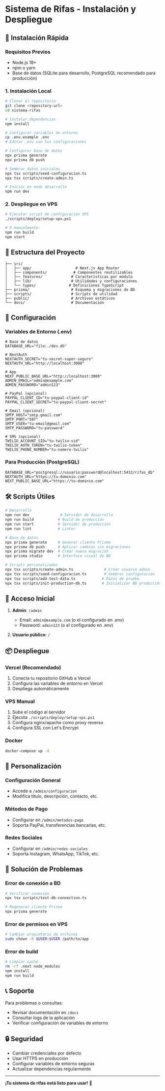 # Sistema de Rifas - Instalación y Despliegue

## 🚀 Instalación Rápida

### Requisitos Previos
- Node.js 18+ 
- npm o yarn
- Base de datos (SQLite para desarrollo, PostgreSQL recomendado para producción)

### 1. Instalación Local

```bash
# Clonar el repositorio
git clone <repository-url>
cd sistema-rifas

# Instalar dependencias
npm install

# Configurar variables de entorno
cp .env.example .env
# Editar .env con tus configuraciones

# Configurar base de datos
npx prisma generate
npx prisma db push

# Sembrar datos iniciales
npx tsx scripts/seed-configuracion.ts
npx tsx scripts/create-admin.ts

# Iniciar en modo desarrollo
npm run dev
```

### 2. Despliegue en VPS

```bash
# Ejecutar script de configuración VPS
./scripts/deploy/setup-vps.ps1

# O manualmente:
npm run build
npm start
```

## 📁 Estructura del Proyecto

```
├── src/
│   ├── app/                    # Next.js App Router
│   ├── components/            # Componentes reutilizables
│   ├── features/             # Características por módulo
│   ├── lib/                  # Utilidades y configuraciones
│   └── types/               # Definiciones TypeScript
├── prisma/                   # Esquema y migraciones de BD
├── scripts/                  # Scripts de utilidad
├── public/                   # Archivos estáticos
└── docs/                     # Documentación
```

## 🔧 Configuración

### Variables de Entorno (.env)

```env
# Base de datos
DATABASE_URL="file:./dev.db"

# NextAuth
NEXTAUTH_SECRET="tu-secret-super-seguro"
NEXTAUTH_URL="http://localhost:3000"

# App
NEXT_PUBLIC_BASE_URL="http://localhost:3000"
ADMIN_EMAIL="admin@example.com"
ADMIN_PASSWORD="admin123"

# PayPal (opcional)
PAYPAL_CLIENT_ID="tu-paypal-client-id"
PAYPAL_CLIENT_SECRET="tu-paypal-client-secret"

# Email (opcional)
SMTP_HOST="smtp.gmail.com"
SMTP_PORT="587"
SMTP_USER="tu-email@gmail.com"
SMTP_PASSWORD="tu-password"

# SMS (opcional)
TWILIO_ACCOUNT_SID="tu-twilio-sid"
TWILIO_AUTH_TOKEN="tu-twilio-token"
TWILIO_PHONE_NUMBER="tu-numero-twilio"
```

### Para Producción (PostgreSQL)

```env
DATABASE_URL="postgresql://usuario:password@localhost:5432/rifas_db"
NEXTAUTH_URL="https://tu-dominio.com"
NEXT_PUBLIC_BASE_URL="https://tu-dominio.com"
```

## 🛠️ Scripts Útiles

```bash
# Desarrollo
npm run dev              # Servidor de desarrollo
npm run build           # Build de producción
npm run start           # Servidor de producción
npm run lint            # Linter

# Base de datos
npx prisma generate     # Generar cliente Prisma
npx prisma db push      # Aplicar cambios sin migraciones
npx prisma migrate dev  # Crear nueva migración
npx prisma studio       # Interface visual de BD

# Scripts personalizados
npx tsx scripts/create-admin.ts              # Crear usuario admin
npx tsx scripts/seed-configuracion.ts        # Sembrar configuración
npx tsx scripts/add-test-data.ts            # Datos de prueba
npx tsx scripts/init-production-db.ts       # Inicializar BD producción
```

## 🔐 Acceso Inicial

1. **Admin**: `/admin`
   - Email: `admin@example.com` (o el configurado en .env)
   - Password: `admin123` (o el configurado en .env)

2. **Usuario público**: `/`

## 📦 Despliegue

### Vercel (Recomendado)

1. Conecta tu repositorio GitHub a Vercel
2. Configura las variables de entorno en Vercel
3. Despliega automáticamente

### VPS Manual

1. Sube el código al servidor
2. Ejecuta `./scripts/deploy/setup-vps.ps1`
3. Configura nginx/apache como proxy reverso
4. Configura SSL con Let's Encrypt

### Docker

```bash
docker-compose up -d
```

## 🔧 Personalización

### Configuración General
- Accede a `/admin/configuracion`
- Modifica título, descripción, contacto, etc.

### Métodos de Pago
- Configurar en `/admin/metodos-pago`
- Soporta PayPal, transferencias bancarias, etc.

### Redes Sociales
- Configurar en `/admin/redes-sociales`
- Soporta Instagram, WhatsApp, TikTok, etc.

## 🐛 Solución de Problemas

### Error de conexión a BD
```bash
# Verificar conexión
npx tsx scripts/test-db-connection.ts

# Regenerar cliente Prisma
npx prisma generate
```

### Error de permisos en VPS
```bash
# Cambiar propietario de archivos
sudo chown -R $USER:$USER /path/to/app
```

### Error de build
```bash
# Limpiar caché
rm -rf .next node_modules
npm install
npm run build
```

## 📞 Soporte

Para problemas o consultas:
- Revisar documentación en `/docs`
- Consultar logs de la aplicación
- Verificar configuración de variables de entorno

## 🔒 Seguridad

- Cambiar credenciales por defecto
- Usar HTTPS en producción
- Configurar variables de entorno seguras
- Actualizar dependencias regularmente

---

**¡Tu sistema de rifas está listo para usar!** 🎉
